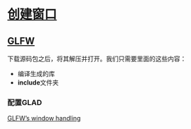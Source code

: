 # [创建窗口](https://learnopengl-cn.github.io/01%20Getting%20started/01%20OpenGL/)

## [GLFW](http://www.glfw.org/download.html)

下载源码包之后，将其解压并打开。我们只需要里面的这些内容：

- 编译生成的库
- **include**文件夹

### 配置GLAD

[GLFW’s window handling](http://www.glfw.org/docs/latest/window.html#window_hints) 

